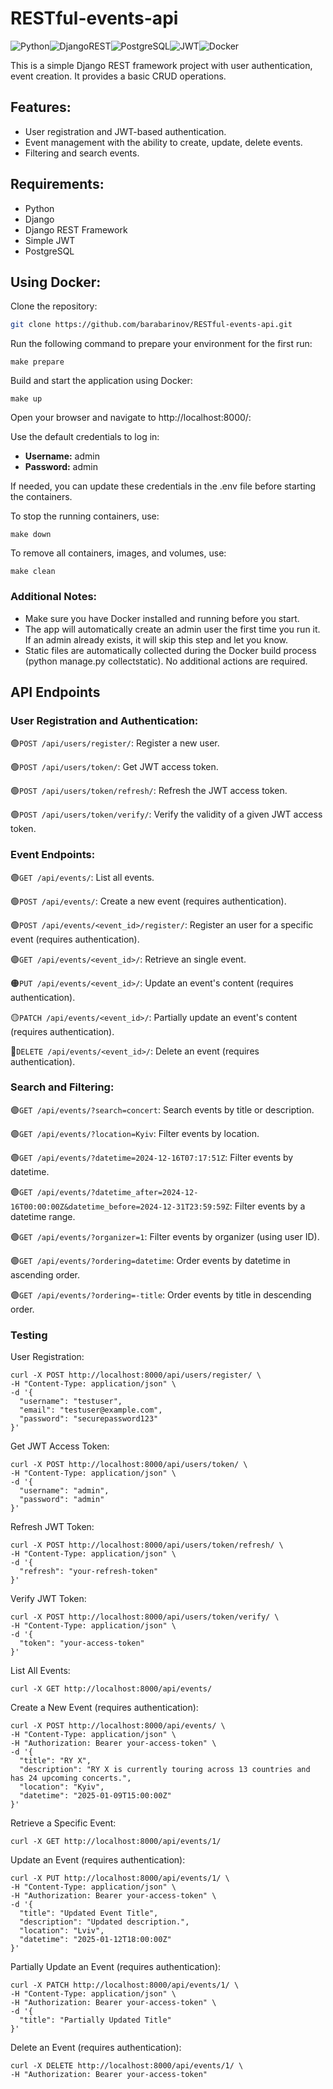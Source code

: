 # RESTful-events-api

![Python](https://img.shields.io/badge/python-3670A0?style=for-the-badge&logo=python&logoColor=ffdd54)![DjangoREST](https://img.shields.io/badge/DJANGO-REST-ff1709?style=for-the-badge&logo=django&logoColor=white&color=ff1709&labelColor=gray)![PostgreSQL](https://img.shields.io/badge/PostgreSQL-316192?style=for-the-badge&logo=postgresql&logoColor=white)![JWT](https://img.shields.io/badge/JWT-000000?style=for-the-badge&logo=JSON-web-tokens&logoColor=white)![Docker](https://img.shields.io/badge/Docker-2496ED?style=for-the-badge&logo=docker&logoColor=white)

This is a simple Django REST framework project with user authentication, event creation. It provides a basic CRUD operations.

## Features:

- User registration and JWT-based authentication.
- Event management with the ability to create, update, delete events.
- Filtering and search events.

## Requirements:

- Python
- Django
- Django REST Framework
- Simple JWT
- PostgreSQL


## Using Docker:

Clone the repository:
   ```bash
   git clone https://github.com/barabarinov/RESTful-events-api.git
   ```

Run the following command to prepare your environment for the first run:
```shell
make prepare
```

Build and start the application using Docker:
```shell
make up
```

Open your browser and navigate to http://localhost:8000/:

Use the default credentials to log in:
- **Username:** admin
- **Password:** admin

If needed, you can update these credentials in the .env file before starting the containers.

To stop the running containers, use:
```shell
make down
```

To remove all containers, images, and volumes, use:
```shell
make clean
```

### Additional Notes:
- Make sure you have Docker installed and running before you start.
- The app will automatically create an admin user the first time you run it. If an admin already exists, it will skip this step and let you know.
- Static files are automatically collected during the Docker build process (python manage.py collectstatic). No additional actions are required.


## API Endpoints

### User Registration and Authentication:

🟢`POST /api/users/register/`: Register a new user.

🟢`POST /api/users/token/`: Get JWT access token.

🟢`POST /api/users/token/refresh/`: Refresh the JWT access token.

🟢`POST /api/users/token/verify/`: Verify the validity of a given JWT access token.

### Event Endpoints:

🟣`GET /api/events/`: List all events.

🟢`POST /api/events/`: Create a new event (requires authentication).

🟢`POST /api/events/<event_id>/register/`: Register an user for a specific event (requires authentication).

🟣`GET /api/events/<event_id>/`: Retrieve an single event.

🟠`PUT /api/events/<event_id>/`: Update an event's content (requires authentication).

🟡`PATCH /api/events/<event_id>/`: Partially update an event's content (requires authentication).

🔴`DELETE /api/events/<event_id>/`: Delete an event (requires authentication).

### Search and Filtering:

🟣`GET /api/events/?search=concert`: Search events by title or description.

🟣`GET /api/events/?location=Kyiv`: Filter events by location.

🟣`GET /api/events/?datetime=2024-12-16T07:17:51Z`: Filter events by datetime.

🟣`GET /api/events/?datetime_after=2024-12-16T00:00:00Z&datetime_before=2024-12-31T23:59:59Z`: Filter events by a datetime range.

🟣`GET /api/events/?organizer=1`: Filter events by organizer (using user ID).

🟣`GET /api/events/?ordering=datetime`: Order events by datetime in ascending order.

🟣`GET /api/events/?ordering=-title`: Order events by title in descending order.


### Testing

User Registration:
```shell
curl -X POST http://localhost:8000/api/users/register/ \
-H "Content-Type: application/json" \
-d '{
  "username": "testuser",
  "email": "testuser@example.com",
  "password": "securepassword123"
}'
```

Get JWT Access Token:
```shell
curl -X POST http://localhost:8000/api/users/token/ \
-H "Content-Type: application/json" \
-d '{
  "username": "admin",
  "password": "admin"
}'
```

Refresh JWT Token:
```shell
curl -X POST http://localhost:8000/api/users/token/refresh/ \
-H "Content-Type: application/json" \
-d '{
  "refresh": "your-refresh-token"
}'
```

Verify JWT Token:
```shell
curl -X POST http://localhost:8000/api/users/token/verify/ \
-H "Content-Type: application/json" \
-d '{
  "token": "your-access-token"
}'
```

List All Events:
```shell
curl -X GET http://localhost:8000/api/events/
```

Create a New Event (requires authentication):
```shell
curl -X POST http://localhost:8000/api/events/ \
-H "Content-Type: application/json" \
-H "Authorization: Bearer your-access-token" \
-d '{
  "title": "RY X",
  "description": "RY X is currently touring across 13 countries and has 24 upcoming concerts.",
  "location": "Kyiv",
  "datetime": "2025-01-09T15:00:00Z"
}'
```

Retrieve a Specific Event:
```shell
curl -X GET http://localhost:8000/api/events/1/
```

Update an Event (requires authentication):
```shell
curl -X PUT http://localhost:8000/api/events/1/ \
-H "Content-Type: application/json" \
-H "Authorization: Bearer your-access-token" \
-d '{
  "title": "Updated Event Title",
  "description": "Updated description.",
  "location": "Lviv",
  "datetime": "2025-01-12T18:00:00Z"
}'
```

Partially Update an Event (requires authentication):
```shell
curl -X PATCH http://localhost:8000/api/events/1/ \
-H "Content-Type: application/json" \
-H "Authorization: Bearer your-access-token" \
-d '{
  "title": "Partially Updated Title"
}'
```

Delete an Event (requires authentication):
```shell
curl -X DELETE http://localhost:8000/api/events/1/ \
-H "Authorization: Bearer your-access-token"
```
